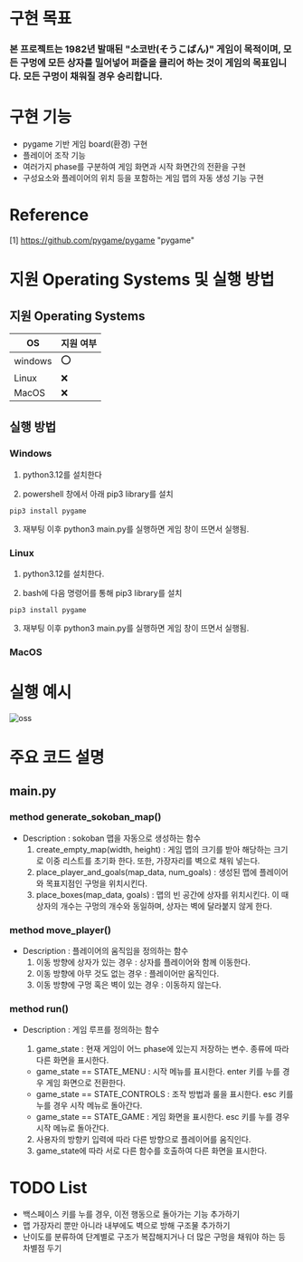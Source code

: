 # 구현 목표
###  본 프로젝트는 1982년 발매된 "소코반(そうこばん)" 게임이 목적이며, 모든 구멍에 모든 상자를 밀어넣어 퍼즐을 클리어 하는 것이 게임의 목표입니다. 모든 구멍이 채워질 경우 승리합니다.

# 구현 기능

* pygame 기반 게임 board(환경) 구현
* 플레이어 조작 기능
* 여러가지 phase를 구분하여 게임 화면과 시작 화면간의 전환을 구현
* 구성요소와 플레이어의 위치 등을 포함하는 게임 맵의 자동 생성 기능 구현

# Reference
[1] https://github.com/pygame/pygame "pygame"

# 지원 Operating Systems 및 실행 방법

## 지원 Operating Systems
|OS| 지원 여부 |
|-----|--------|
|windows | :o:  |
| Linux  | :x: |
|MacOS  | :x:  |

## 실행 방법
### Windows

1. python3.12를 설치한다

2. powershell 창에서 아래 pip3 library를 설치

```
pip3 install pygame
```

3. 재부팅 이후 python3 main.py를 실행하면 게임 창이 뜨면서 실행됨.

### Linux

1. python3.12를 설치한다.

2. bash에 다음 명령어를 통해 pip3 library를 설치

```
pip3 install pygame
```

3. 재부팅 이후 python3 main.py를 실행하면 게임 창이 뜨면서 실행됨.


### MacOS

# 실행 예시
![oss](https://github.com/Evanthekim/oss_personal_project_phase1/assets/60501545/6ab0ee7f-2f39-4392-b7c6-4b9865216fd8)

# 주요 코드 설명
## main.py
### method generate_sokoban_map()
- Description : sokoban 맵을 자동으로 생성하는 함수
  1. create_empty_map(width, height) : 게임 맵의 크기를 받아 해당하는 크기로 이중 리스트를 초기화 한다. 또한, 가장자리를 벽으로 채워 넣는다.
  2. place_player_and_goals(map_data, num_goals) : 생성된 맵에 플레이어와 목표지점인 구멍을 위치시킨다.
  3. place_boxes(map_data, goals) : 맵의 빈 공간에 상자를 위치시킨다. 이 때 상자의 개수는 구멍의 개수와 동일하며, 상자는 벽에 달라붙지 않게 한다.

### method move_player()
- Description : 플레이어의 움직임을 정의하는 함수
  1. 이동 방향에 상자가 있는 경우 : 상자를 플레이어와 함께 이동한다.
  2. 이동 방향에 아무 것도 없는 경우 : 플레이어만 움직인다.
  3. 이동 방향에 구멍 혹은 벽이 있는 경우 : 이동하지 않는다.

### method run()
- Description : 게임 루프를 정의하는 함수
  1. game_state : 현재 게임이 어느 phase에 있는지 저장하는 변수. 종류에 따라 다른 화면을 표시한다.

   * game_state == STATE_MENU : 시작 메뉴를 표시한다. enter 키를 누를 경우 게임 화면으로 전환한다.
   * game_state == STATE_CONTROLS : 조작 방법과 룰을 표시한다. esc 키를 누를 경우 시작 메뉴로 돌아간다.
   * game_state == STATE_GAME : 게임 화면을 표시한다. esc 키를 누를 경우 시작 메뉴로 돌아간다.

   2. 사용자의 방향키 입력에 따라 다른 방향으로 플레이어를 움직인다.
   3. game_state에 따라 서로 다른 함수를 호출하여 다른 화면을 표시한다.
 

# TODO List
* 백스페이스 키를 누를 경우, 이전 행동으로 돌아가는 기능 추가하기
* 맵 가장자리 뿐만 아니라 내부에도 벽으로 방해 구조물 추가하기
* 난이도를 분류하여 단계별로 구조가 복잡해지거나 더 많은 구멍을 채워야 하는 등 차별점 두기